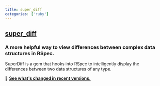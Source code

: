 ```yaml
---
title: super_diff
categories: ['ruby']
---
```

## [super_diff](https://github.com/mcmire/super_diff)

### A more helpful way to view differences between complex data structures in RSpec.


[version-badge]: http://img.shields.io/gem/v/super_diff.svg
[rubygems]: http://rubygems.org/gems/super_diff
[gh-actions-badge]: http://img.shields.io/github/workflow/status/mcmire/super_diff/SuperDiff/master
[downloads-badge]: http://img.shields.io/gem/dtv/super_diff.svg
[hound]: https://houndci.com
[issuehunt-badge]: https://img.shields.io/badge/sponsored_through-IssueHunt-2EC28C
[issuehunt]: https://issuehunt.io/r/mcmire/super_diff

SuperDiff is a gem that hooks into RSpec
to intelligently display the differences between two data structures of any type.

📢 **[See what's changed in recent versions.][changelog]**

[changelog]: CHANGELOG.md
